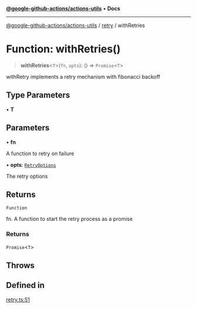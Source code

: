 [**@google-github-actions/actions-utils**](../../README.md) • **Docs**

***

[@google-github-actions/actions-utils](../../modules.md) / [retry](../README.md) / withRetries

# Function: withRetries()

> **withRetries**\<`T`\>(`fn`, `opts`): () => `Promise`\<`T`\>

withRetry implements a retry mechanism with fibonacci backoff

## Type Parameters

• **T**

## Parameters

• **fn**

A function to retry on failure

• **opts**: [`RetryOptions`](../interfaces/RetryOptions.md)

The retry options

## Returns

`Function`

fn. A function to start the retry process as a promise

### Returns

`Promise`\<`T`\>

## Throws

## Defined in

[retry.ts:51](https://github.com/google-github-actions/actions-utils/blob/main/src/retry.ts#L51)
